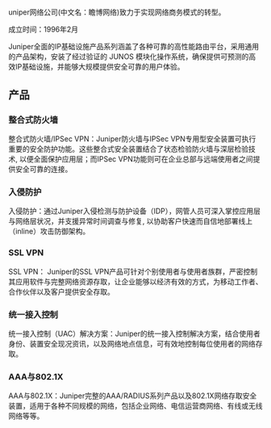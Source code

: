 
## 

uniper网络公司(中文名：瞻博网络)致力于实现网络商务模式的转型。

成立时间：1996年2月

Juniper全面的IP基础设施产品系列涵盖了各种可靠的高性能路由平台，采用通用的产品架构，安装了经过验证的 
JUNOS 模块化操作系统，确保提供可预测的高效IP基础设施，并能够大规模提供安全可靠的用户体验。


## 产品

### 整合式防火墙

整合式防火墙/IPSec VPN：Juniper防火墙与IPSec VPN专用型安全装置可执行重要的安全防护功能。这些整合式安全装置结合了状态检验防火墙与深层检验技术, 以便全面保护应用层；而IPSec VPN功能则可在企业总部与远端使用者之间提供安全可靠的连接。

### 入侵防护

入侵防护：通过Juniper入侵检测与防护设备（IDP），网管人员可深入掌控应用层与网络层状况，并支援异常时间调查与修复, 以协助客户快速而自信地部署线上（inline）攻击防御架构。

### SSL VPN

SSL VPN： Juniper的SSL VPN产品可针对个别使用者与使用者族群，严密控制其应用软件与完整网络资源存取，让企业能够以经济有效的方式，为移动工作者、合作伙伴以及客户提供安全存取。

### 统一接入控制

统一接入控制（UAC）解决方案：Juniper的统一接入控制解决方案，结合使用者身份、装置安全现况资讯，以及网络地点信息，可有效地控制每位使用者的网络存取。

### AAA与802.1X

AAA与802.1X：Juniper完整的AAA/RADIUS系列产品以及802.1X网络存取安全装置，适用于各种不同规模的网络，包括企业网络、电信运营商网络、有线或无线网络等等。
